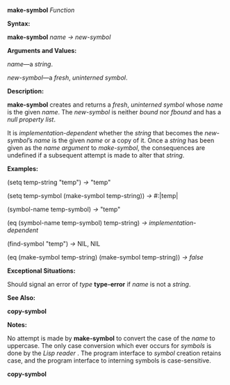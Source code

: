 **make-symbol** *Function* 

**Syntax:** 

**make-symbol** *name → new-symbol* 

**Arguments and Values:** 

*name*—a *string*. 

*new-symbol*—a *fresh*, *uninterned symbol*. 

**Description:** 

**make-symbol** creates and returns a *fresh*, *uninterned symbol* whose *name* is the given *name*. The *new-symbol* is neither *bound* nor *fbound* and has a *null property list*. 

It is *implementation-dependent* whether the *string* that becomes the *new-symbol*’s *name* is the given *name* or a copy of it. Once a *string* has been given as the *name argument* to *make-symbol*, the consequences are undefined if a subsequent attempt is made to alter that *string*. 

**Examples:** 

(setq temp-string "temp") *→* "temp" 

(setq temp-symbol (make-symbol temp-string)) *→* #:|temp| 

(symbol-name temp-symbol) *→* "temp" 

(eq (symbol-name temp-symbol) temp-string) *→ implementation-dependent* 

(find-symbol "temp") *→* NIL, NIL 

(eq (make-symbol temp-string) (make-symbol temp-string)) *→ false* 

**Exceptional Situations:** 

Should signal an error of *type* **type-error** if *name* is not a *string*. 

**See Also:** 

**copy-symbol** 

**Notes:** 

No attempt is made by **make-symbol** to convert the case of the *name* to uppercase. The only case conversion which ever occurs for *symbols* is done by the *Lisp reader* . The program interface to *symbol* creation retains case, and the program interface to interning symbols is case-sensitive. 



 

 

**copy-symbol** 

